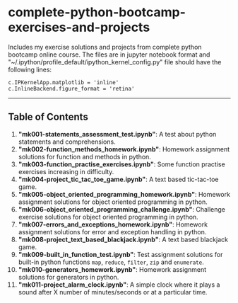 # complete-python-bootcamp-exercises-and-projects

Includes my exercise solutions and projects from complete python bootcamp online course. The files are in jupyter notebook format and "~/.ipython/profile_default/ipython_kernel_config.py" file should have the following lines:

`c.IPKernelApp.matplotlib = 'inline'`  
`c.InlineBackend.figure_format = 'retina'`

---

## Table of Contents

1. **"mk001-statements_assessment_test.ipynb"**: A test about python statements and comprehensions.
2. **"mk002-function_methods_homework.ipynb"**: Homework assignment solutions for function and methods in python.
3. **"mk003-function_practise_exercises.ipynb"**: Some function practise exercises increasing in difficulty.
4. **"mk004-project_tic_tac_toe_game.ipynb"**: A text based tic-tac-toe game.
5. **"mk005-object_oriented_programming_homework.ipynb"**: Homework assignment solutions for object oriented programming in python.
6. **"mk006-object_oriented_programming_challenge.ipynb"**: Challenge exercise solutions for object oriented programming in python.
7. **"mk007-errors_and_exceptions_homework.ipynb"**: Homework assignment solutions for error and exception handling in python.
8. **"mk008-project_text_based_blackjack.ipynb"**: A text based blackjack game.
9. **"mk009-built_in_function_test.ipynb"**: Test assignment solutions for built-in python functions `map`, `reduce`, `filter`, `zip` and `enumerate`.
10. **"mk010-generators_homework.ipynb"**: Homework assignment solutions for generators in python.
11. **"mk011-project_alarm_clock.ipynb"**: A simple clock where it plays a sound after X number of minutes/seconds or at a particular time.